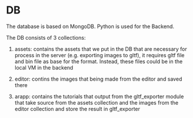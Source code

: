 # DB

The database is based on MongoDB. Python is used for the Backend.

The DB consists of 3 collections:

1. assets: contains the assets that we put in the DB that are necessary for process in the server (e.g. exporting images to gltf), it requires gltf file and bin file as base for the format.   Instead, these files could be in the local VM in the backend

2. editor: contins the images that being made from the editor and saved there

3. arapp: contains the tutorials that output from the gltf_exporter module that take source from the assets collection and the images from the editor collection and store the result in gltf_exporter